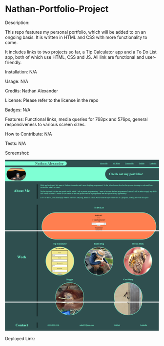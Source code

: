 # Nathan-Portfolio-Project

Description:

This repo features my personal portfolio, which will be added to on an ongoing basis. It is written in HTML and CSS with more functionality to come. 

It includes links to two projects so far, a Tip Calculator app and a To Do List app, both of which use HTML, CSS and JS. All link are functional and user-friendly. 

Installation: N/A

Usage: N/A

Credits: Nathan Alexander

License: Please refer to the license in the repo

Badges: N/A

Features: Functional links, media queries for 768px and 576px, general responsiveness to various screen sizes.

How to Contribute: N/A

Tests: N/A

Screenshot:

![screenshot-number-one](./Screenshots/screenshot-one.png)
![screenshot-number-two](./Screenshots/Screenshot-two.png)
![screenshot-number-three](./Screenshots/screenshot-three.png)

Deployed Link:

